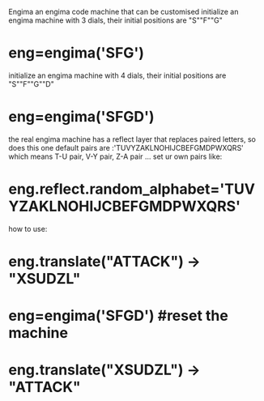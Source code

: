 Engima
an engima code machine that can be customised
initialize an engima machine with 3 dials, their initial positions are "S""F""G"

# eng=engima('SFG')  

initialize an engima machine with 4 dials, their initial positions are "S""F""G""D"

# eng=engima('SFGD') 


the real engima machine has a reflect layer that replaces paired letters, so does this one
default pairs are :'TUVYZAKLNOHIJCBEFGMDPWXQRS' which means T-U pair, V-Y pair, Z-A pair ... 
set ur own pairs like:

# eng.reflect.random_alphabet='TUVYZAKLNOHIJCBEFGMDPWXQRS' 

how to use:

# eng.translate("ATTACK")  ->  "XSUDZL"
# eng=engima('SFGD')                       #reset the machine
# eng.translate("XSUDZL")  -> "ATTACK"


